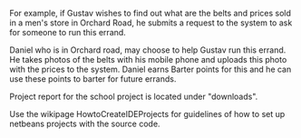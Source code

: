 For example, if Gustav wishes to find out what are the belts and prices sold in a men's store in Orchard Road, he submits a request to the system to ask for someone to run this errand.

Daniel who is in Orchard road, may choose to help Gustav run this errand. He takes photos of the belts with his mobile phone and uploads this photo with the prices to the system. Daniel earns Barter points for this and he can use these points to barter for future errands.

Project report for the school project is located under "downloads".

Use the wikipage HowtoCreateIDEProjects for guidelines of how to set up netbeans projects with the source code.